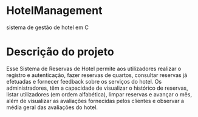 # HotelManagement
sistema de gestão de hotel em C

# Descrição do projeto
Esse Sistema de Reservas de Hotel permite aos utilizadores realizar o registro e autenticação, 
fazer reservas de quartos, consultar reservas já efetuadas e fornecer feedback sobre os 
serviços do hotel. Os administradores, têm a capacidade de visualizar o histórico de reservas, 
listar utilizadores (em ordem alfabética), limpar reservas e avançar o mês, além de visualizar as 
avaliações fornecidas pelos clientes e observar a média geral das avaliações do hotel.